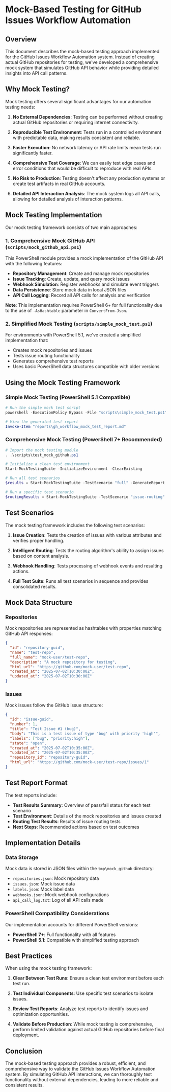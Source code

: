 # Mock-Based Testing for GitHub Issues Workflow Automation

## Overview

This document describes the mock-based testing approach implemented for the GitHub Issues Workflow Automation system. Instead of creating actual GitHub repositories for testing, we've developed a comprehensive mock system that simulates GitHub API behavior while providing detailed insights into API call patterns.

## Why Mock Testing?

Mock testing offers several significant advantages for our automation testing needs:

1. **No External Dependencies**: Testing can be performed without creating actual GitHub repositories or requiring internet connectivity.

2. **Reproducible Test Environment**: Tests run in a controlled environment with predictable data, making results consistent and reliable.

3. **Faster Execution**: No network latency or API rate limits mean tests run significantly faster.

4. **Comprehensive Test Coverage**: We can easily test edge cases and error conditions that would be difficult to reproduce with real APIs.

5. **No Risk to Production**: Testing doesn't affect any production systems or create test artifacts in real GitHub accounts.

6. **Detailed API Interaction Analysis**: The mock system logs all API calls, allowing for detailed analysis of interaction patterns.

## Mock Testing Implementation

Our mock testing framework consists of two main approaches:

### 1. Comprehensive Mock GitHub API (`scripts/mock_github_api.ps1`)

This PowerShell module provides a mock implementation of the GitHub API with the following features:

- **Repository Management**: Create and manage mock repositories
- **Issue Tracking**: Create, update, and query mock issues
- **Webhook Simulation**: Register webhooks and simulate event triggers
- **Data Persistence**: Store mock data in local JSON files
- **API Call Logging**: Record all API calls for analysis and verification

**Note**: This implementation requires PowerShell 6+ for full functionality due to the use of `-AsHashtable` parameter in `ConvertFrom-Json`.

### 2. Simplified Mock Testing (`scripts/simple_mock_test.ps1`)

For environments with PowerShell 5.1, we've created a simplified implementation that:

- Creates mock repositories and issues
- Tests issue routing functionality
- Generates comprehensive test reports
- Uses basic PowerShell data structures compatible with older versions

## Using the Mock Testing Framework

### Simple Mock Testing (PowerShell 5.1 Compatible)

```powershell
# Run the simple mock test script
powershell -ExecutionPolicy Bypass -File "scripts\simple_mock_test.ps1"

# View the generated test report
Invoke-Item "reports\gh_workflow_mock_test_report.md"
```

### Comprehensive Mock Testing (PowerShell 7+ Recommended)

```powershell
# Import the mock testing module
. .\scripts\test_mock_github.ps1

# Initialize a clean test environment
Start-MockTestingSuite -InitializeEnvironment -ClearExisting

# Run all test scenarios
$results = Start-MockTestingSuite -TestScenario "full" -GenerateReport

# Run a specific test scenario
$routingResults = Start-MockTestingSuite -TestScenario "issue-routing" -GenerateReport
```

## Test Scenarios

The mock testing framework includes the following test scenarios:

1. **Issue Creation**: Tests the creation of issues with various attributes and verifies proper handling.

2. **Intelligent Routing**: Tests the routing algorithm's ability to assign issues based on content analysis.

3. **Webhook Handling**: Tests processing of webhook events and resulting actions.

4. **Full Test Suite**: Runs all test scenarios in sequence and provides consolidated results.

## Mock Data Structure

### Repositories

Mock repositories are represented as hashtables with properties matching GitHub API responses:

```json
{
  "id": "repository-guid",
  "name": "test-repo",
  "full_name": "mock-user/test-repo",
  "description": "A mock repository for testing",
  "html_url": "https://github.com/mock-user/test-repo",
  "created_at": "2025-07-02T10:30:00Z",
  "updated_at": "2025-07-02T10:30:00Z"
}
```

### Issues

Mock issues follow the GitHub issue structure:

```json
{
  "id": "issue-guid",
  "number": 1,
  "title": "Test Issue #1 (bug)",
  "body": "This is a test issue of type 'bug' with priority 'high'",
  "labels": ["bug", "priority:high"],
  "state": "open",
  "created_at": "2025-07-02T10:35:00Z",
  "updated_at": "2025-07-02T10:35:00Z",
  "repository_id": "repository-guid",
  "html_url": "https://github.com/mock-user/test-repo/issues/1"
}
```

## Test Report Format

The test reports include:

- **Test Results Summary**: Overview of pass/fail status for each test scenario
- **Test Environment**: Details of the mock repositories and issues created
- **Routing Test Results**: Results of issue routing tests
- **Next Steps**: Recommended actions based on test outcomes

## Implementation Details

### Data Storage

Mock data is stored in JSON files within the `tmp\mock_github` directory:

- `repositories.json`: Mock repository data
- `issues.json`: Mock issue data
- `labels.json`: Mock label data
- `webhooks.json`: Mock webhook configurations
- `api_call_log.txt`: Log of all API calls made

### PowerShell Compatibility Considerations

Our implementation accounts for different PowerShell versions:

- **PowerShell 7+**: Full functionality with all features
- **PowerShell 5.1**: Compatible with simplified testing approach

## Best Practices

When using the mock testing framework:

1. **Clear Between Test Runs**: Ensure a clean test environment before each test run.

2. **Test Individual Components**: Use specific test scenarios to isolate issues.

3. **Review Test Reports**: Analyze test reports to identify issues and optimization opportunities.

4. **Validate Before Production**: While mock testing is comprehensive, perform limited validation against actual GitHub repositories before final deployment.

## Conclusion

The mock-based testing approach provides a robust, efficient, and comprehensive way to validate the GitHub Issues Workflow Automation system. By simulating GitHub API interactions, we can thoroughly test functionality without external dependencies, leading to more reliable and consistent results.
